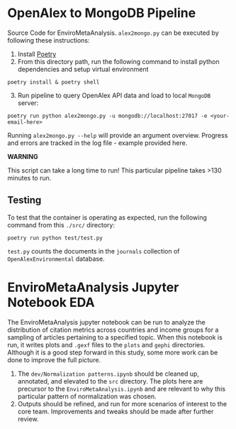 # OpenAlex to MongoDB Pipeline

Source Code for EnviroMetaAnalysis. `alex2mongo.py` can be executed by following these instructions:

1. Install [Poetry](https://python-poetry.org/docs/)
2. From this directory path, run the following command to install python dependencies and setup virtual environment
```shell
poetry install & poetry shell
```
3. Run pipeline to query OpenAlex API data and load to local `MongoDB` server: 
```shell
poetry run python alex2mongo.py -u mongodb://localhost:27017 -e <your-email-here>
```

Running `alex2mongo.py --help` will provide an argument overview. Progress and errors are tracked in the log file - example provided here. 

**WARNING**

This script can take a long time to run! This particular pipeline takes >130 minutes to run.

## Testing

To test that the container is operating as expected, run the following command from this `./src/` directory: 
```shell
poetry run python test/test.py
```

`test.py` counts the documents in the `journals` collection of `OpenAlexEnvironmental` database.

# EnviroMetaAnalysis Jupyter Notebook EDA

The EnviroMetaAnalysis jupyter notebook can be run to analyze the distribution of citation metrics across countries and income groups for a sampling of articles pertaining to a specified topic. When this notebook is run, it writes plots and `.gexf` files to the `plots` and `gephi` directories. Although it is a good step forward in this study, some more work can be done to improve the full picture. 

1. The `dev/Normalization patterns.ipynb` should be cleaned up, annotated, and elevated to the `src` directory. The plots here are precursor to the `EnviroMetaAnalysis.ipynb` and are relevant to why this particular pattern of normalization was chosen. 
2. Outputs should be refined, and run for more scenarios of interest to the core team. Improvements and tweaks should be made after further review. 
